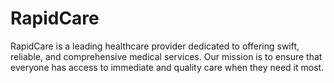# RapidCare
RapidCare is a leading healthcare provider dedicated to offering swift, reliable, and comprehensive medical services. Our mission is to ensure that everyone has access to immediate and quality care when they need it most. 
